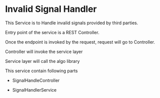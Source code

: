 # Invalid Signal Handler

This Service is to Handle invalid signals provided by third parties.

Entry point of the service is a REST Controller.

Once the endpoint is invoked by the request, request will  go to Controller.

Controller will invoke the service layer

Service layer will call the algo library

This service contain following parts

* SignalHandleController
  
* SignalHandlerService
  

